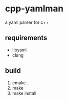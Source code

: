 cpp-yamlman
================================================================================
a yaml parser for c++

requirements
--------------------------------------------------------------------------------
* libyaml
* clang

build
--------------------------------------------------------------------------------
1. cmake .
1. make
1. make install

